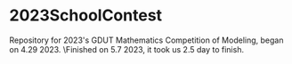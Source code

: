 # 2023SchoolContest
Repository for 2023's GDUT Mathematics Competition of Modeling, began on 4.29 2023.
\\Finished on 5.7 2023, it took us 2.5 day to finish.
